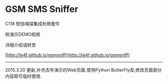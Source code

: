 GSM SMS Sniffer
===========

C118 短信嗅探集成利用套件

附演示DEMO视频

详细介绍请转至

[http://le4f.github.io/gsmsniff](http://le4f.github.io/gsmsniff)

---

2015.3.20 更新,补充去年演示的Web页面.使用Python 
ButterFly库,修改页面部分内容即可临时使用.